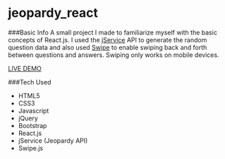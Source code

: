 # jeopardy_react

###Basic Info
A small project I made to familiarize myself with the basic concepts of React.js. I used the [jService](http://jservice.io/) API to generate the random question data and also used [Swipe](https://github.com/thebird/Swipe) to enable swiping back and forth between questions and answers. Swiping only works on mobile devices.

[LIVE DEMO](http://thecodingcarlson.github.io/jeopardy_react/)


###Tech Used
* HTML5
* CSS3
* Javascript
* jQuery
* Bootstrap
* React.js
* jService (Jeopardy API)
* Swipe.js

